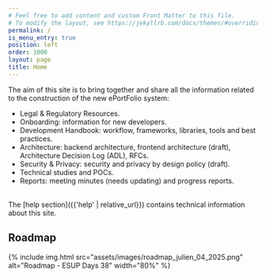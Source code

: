 ```yaml
---
# Feel free to add content and custom Front Matter to this file.
# To modify the layout, see https://jekyllrb.com/docs/themes/#overriding-theme-defaults
permalink: /
is_menu_entry: true
position: left
order: 1000
layout: page
title: Home
---
```

The aim of this site is to bring together and share all the information related to the construction of the new ePortFolio system:

- Legal & Regulatory Resources.
- Onboarding: information for new developers.
- Development Handbook: workflow, frameworks, libraries, tools and best practices.
- Architecture: backend architecture, frontend architecture (draft), Architecture Decision Log (ADL), RFCs.
- Security & Privacy: security and privacy by design policy (draft). 
- Technical studies and POCs.
- Reports: meeting minutes (needs updating) and progress reports.

<br/>
The [help section]({{'help' | relative_url}}) contains technical information about this site.

## Roadmap
{% include img.html
        src="assets/images/roadmap_julien_04_2025.png"
        alt="Roadmap - ESUP Days 38"
        width="80%"
%}
<br/>




<!-- ### Main Milestones (sample)

```mermaid
gantt
    
    dateFormat YYYY-MM-DD
    section Functional Specification
        First batch of features          :milestone, crit, fbf, 2023-11-08, 1d
        General Functional Specification (GFS)    :gfs, after fbf, 10d
        Detailled Functional Specification (DFS)    :dfs, after gfs, 10d
    section Technical Specification
        External systems identification :esi, after dfs, 30d
        Protocols & norms study :pns, after dfs, 30d
        Technical Specifications (TS)    :ts, after pns, 10d
        Technical Specifications Document (TSD)    :milestone, crit, tsd, after ts, 1d
    section Development Framework
        Tools and conventions :tools, 2023-10-01, 30d
        Test Infrastructure :testinfra, 2023-11-01, 30d
    section Frontend
        Front task1 :ft1, 2024-01-01, 60d
        Front task2 :ft2, after ft1, 40d
    section Backend
        Back task1 :bt1, 2024-01-01, 25d
        Back task2 :bt2, after bt1, 40d
    section Realease
     First Release          :milestone, crit, frl, 2024-10-01, 1d
   
       
``` -->

